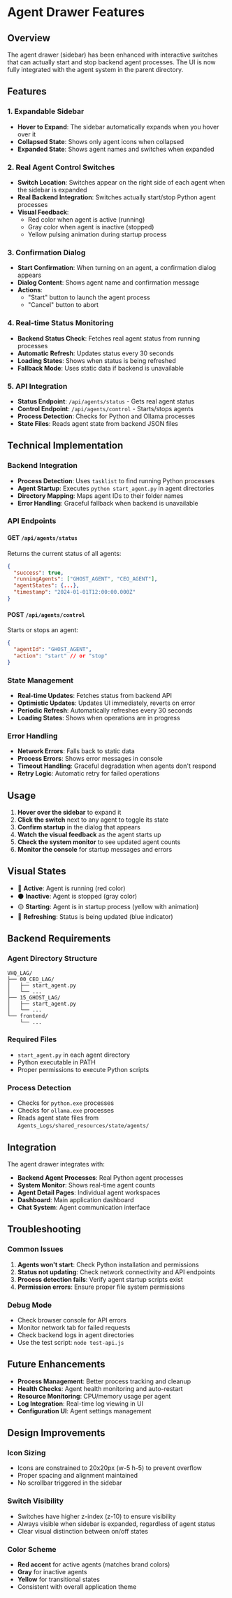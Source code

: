 # Agent Drawer Features

## Overview
The agent drawer (sidebar) has been enhanced with interactive switches that can actually start and stop backend agent processes. The UI is now fully integrated with the agent system in the parent directory.

## Features

### 1. Expandable Sidebar
- **Hover to Expand**: The sidebar automatically expands when you hover over it
- **Collapsed State**: Shows only agent icons when collapsed
- **Expanded State**: Shows agent names and switches when expanded

### 2. Real Agent Control Switches
- **Switch Location**: Switches appear on the right side of each agent when the sidebar is expanded
- **Real Backend Integration**: Switches actually start/stop Python agent processes
- **Visual Feedback**: 
  - Red color when agent is active (running)
  - Gray color when agent is inactive (stopped)
  - Yellow pulsing animation during startup process

### 3. Confirmation Dialog
- **Start Confirmation**: When turning on an agent, a confirmation dialog appears
- **Dialog Content**: Shows agent name and confirmation message
- **Actions**: 
  - "Start" button to launch the agent process
  - "Cancel" button to abort

### 4. Real-time Status Monitoring
- **Backend Status Check**: Fetches real agent status from running processes
- **Automatic Refresh**: Updates status every 30 seconds
- **Loading States**: Shows when status is being refreshed
- **Fallback Mode**: Uses static data if backend is unavailable

### 5. API Integration
- **Status Endpoint**: `/api/agents/status` - Gets real agent status
- **Control Endpoint**: `/api/agents/control` - Starts/stops agents
- **Process Detection**: Checks for Python and Ollama processes
- **State Files**: Reads agent state from backend JSON files

## Technical Implementation

### Backend Integration
- **Process Detection**: Uses `tasklist` to find running Python processes
- **Agent Startup**: Executes `python start_agent.py` in agent directories
- **Directory Mapping**: Maps agent IDs to their folder names
- **Error Handling**: Graceful fallback when backend is unavailable

### API Endpoints

#### GET `/api/agents/status`
Returns the current status of all agents:
```json
{
  "success": true,
  "runningAgents": ["GHOST_AGENT", "CEO_AGENT"],
  "agentStates": {...},
  "timestamp": "2024-01-01T12:00:00.000Z"
}
```

#### POST `/api/agents/control`
Starts or stops an agent:
```json
{
  "agentId": "GHOST_AGENT",
  "action": "start" // or "stop"
}
```

### State Management
- **Real-time Updates**: Fetches status from backend API
- **Optimistic Updates**: Updates UI immediately, reverts on error
- **Periodic Refresh**: Automatically refreshes every 30 seconds
- **Loading States**: Shows when operations are in progress

### Error Handling
- **Network Errors**: Falls back to static data
- **Process Errors**: Shows error messages in console
- **Timeout Handling**: Graceful degradation when agents don't respond
- **Retry Logic**: Automatic retry for failed operations

## Usage

1. **Hover over the sidebar** to expand it
2. **Click the switch** next to any agent to toggle its state
3. **Confirm startup** in the dialog that appears
4. **Watch the visual feedback** as the agent starts up
5. **Check the system monitor** to see updated agent counts
6. **Monitor the console** for startup messages and errors

## Visual States

- 🔴 **Active**: Agent is running (red color)
- ⚫ **Inactive**: Agent is stopped (gray color)
- 🟡 **Starting**: Agent is in startup process (yellow with animation)
- 🔵 **Refreshing**: Status is being updated (blue indicator)

## Backend Requirements

### Agent Directory Structure
```
VHQ_LAG/
├── 00_CEO_LAG/
│   ├── start_agent.py
│   └── ...
├── 15_GHOST_LAG/
│   ├── start_agent.py
│   └── ...
└── frontend/
    └── ...
```

### Required Files
- `start_agent.py` in each agent directory
- Python executable in PATH
- Proper permissions to execute Python scripts

### Process Detection
- Checks for `python.exe` processes
- Checks for `ollama.exe` processes
- Reads agent state files from `Agents_Logs/shared_resources/state/agents/`

## Integration

The agent drawer integrates with:
- **Backend Agent Processes**: Real Python agent processes
- **System Monitor**: Shows real-time agent counts
- **Agent Detail Pages**: Individual agent workspaces
- **Dashboard**: Main application dashboard
- **Chat System**: Agent communication interface

## Troubleshooting

### Common Issues
1. **Agents won't start**: Check Python installation and permissions
2. **Status not updating**: Check network connectivity and API endpoints
3. **Process detection fails**: Verify agent startup scripts exist
4. **Permission errors**: Ensure proper file system permissions

### Debug Mode
- Check browser console for API errors
- Monitor network tab for failed requests
- Check backend logs in agent directories
- Use the test script: `node test-api.js`

## Future Enhancements

- **Process Management**: Better process tracking and cleanup
- **Health Checks**: Agent health monitoring and auto-restart
- **Resource Monitoring**: CPU/memory usage per agent
- **Log Integration**: Real-time log viewing in UI
- **Configuration UI**: Agent settings management

## Design Improvements

### Icon Sizing
- Icons are constrained to 20x20px (w-5 h-5) to prevent overflow
- Proper spacing and alignment maintained
- No scrollbar triggered in the sidebar

### Switch Visibility
- Switches have higher z-index (z-10) to ensure visibility
- Always visible when sidebar is expanded, regardless of agent status
- Clear visual distinction between on/off states

### Color Scheme
- **Red accent** for active agents (matches brand colors)
- **Gray** for inactive agents
- **Yellow** for transitional states
- Consistent with overall application theme 